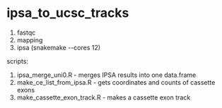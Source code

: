 # ipsa_to_ucsc_tracks

1. fastqc
2. mapping
3. ipsa (snakemake --cores 12)

scripts:

1. ipsa_merge_uni0.R - merges IPSA results into one data.frame
2. make_ce_list_from_ipsa.R - gets coordinates and counts of cassette exons
3. make_cassette_exon_track.R - makes a cassette exon track
